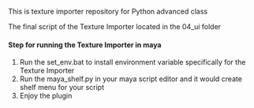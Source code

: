 This is texture importer repository for Python advanced class

The final script of the Texture Importer located in the 04_ui folder

#### Step for running the Texture Importer in maya ####
1. Run the set_env.bat to install environment variable specifically for the Texture Importer
2. Run the maya_shelf.py in your maya script editor and it would create shelf menu for your script
3. Enjoy the plugin
